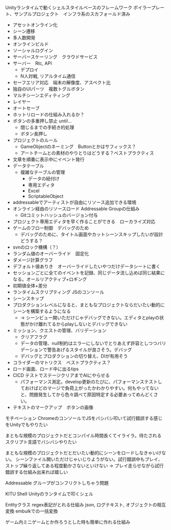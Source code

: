 Unityランタイムで動くシェルスタイルベースのフレームワーク
ボイラープレート、サンプルプロジェクト　インフラ系のスカフォールド済み

* アセットオンライン化
* シーン遷移
* 多人数開発
* オンラインビルド
* ソーシャルログイン
* サーバースケーリング　クラウドサービス
* サーバー　Rtc, API
  * デプロイ
  * N人対戦, リアルタイム通信
*  セーフエリア対応　端末の解像度、アスペクト比
* 独自のUIパーツ　複数トグルボタン
* マルチシーンエディティング
* レイヤー
* オートセーブ
* ホットリロードの仕組み入れるか？
* ボタンの多重押し禁止 until...
  * 閉じるまでの手続き的処理
  * ボタン長押し
* プロジェクトのルール
  * GameObjectのネーミング　Buttonとかはサフィックス？
  * アートチームとの素材のやりとりはどうする？ベストプラクティス
* 文章を順番に表示中にイベント発行
* データテーブル
  * 複雑なテーブルの管理
    * データの紐付け
    * 専用エディタ
    * Excel
    * ScriptableObject
* addressableでアーティストが自由にリソース追加できる環境
* オンライン経由のリソースロード Addressable Groupの仕組み
  * Gitコミットハッシュのバージョン付与
* プロジェクト専用エディタを早く作ることができる　ローカライズ対応
* ゲームのフロー制御　デバッグのため
  * デバッグのために、タイトル画面やカットシーンスキップしたいが設計どうする？
* svnのロック機構（？）
* ランダム値のオーバーライド　固定化
* ダメージ計算グラフ
* デフォルト値ありき　オーバーライドしたいやつだけデータシートに書く
* セッションごとに全てのイベントを記録、同じデータ流し込めば同じ結果になる。オールリアクティブ+ロギング
* 初期値全体+差分
* ランタイムスクリプティング JSのコンソール
* シーンスキップ
* プロダクションレベルになると、まともなプロジェクトならだいたい動的にシーンを構築するようになる
  * -> シーンビュー開いただけじゃデバッグできない。エディタとplayの状態がかけ離れてるからplayしないとデバッグできない
* ミッション、クエストの管理、バリデーション
  * クリアフラグ
  * データの管理、null制約はエラーにしないでとりあえず許容としつつバリデーションで警告あげるスタイルが良さそう。デバッグ
  * デバッグとプロダクションの切り替え、DIが有用そう
* コライダーのマトリクス　ベストプラクティス？
* ロード画面、ロード中に出るtips
* CICD テストでステージクリアまでAIにやらせる
  * パフォーマンス測定。develop更新のたびに、パフォーマンステストしておけばどのマージで負荷上がったかわかりやすい。何もやってないと、問題発生してから色々調べて原因特定する必要あってめんどくさい。
* テキストのマークアップ　ボタンの画像

モチベーション
ChromeのコンソールでJSをバシバシ叩いて試行錯誤する感じをUnityでもやりたい

まともな規模のプロジェクトだとコンパイル時間長くてイライラ。待たされる
スクリプト言語でバシバシやりたい

まともな規模のプロジェクトだとだいたい動的にシーンをロードしなきゃいけない。
シーンファイル開いただけじゃいじりようがない。試行錯誤中もプレイ、ストップ繰り返してある程度動かさないといけない
-> プレイ走らせながら試行錯誤する仕組み出来れば嬉しい

Addressable グループがコンフリクトしちゃう問題

KITU Shell
Unityのランタイムで叩くシェル

Entityクラス regex表記がとれる仕組み
json, ログテキスト, オブジェクトの相互変換
embulkでの一括変換

ゲーム内ミニゲームとか作ろうとした時も簡単に作れる仕組み
